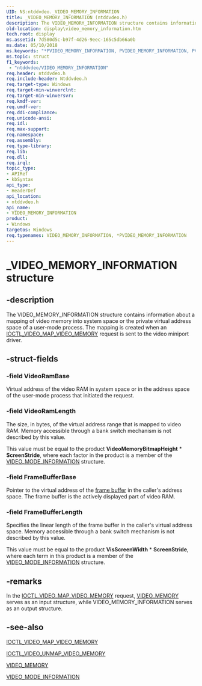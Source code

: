 ```yaml
---
UID: NS:ntddvdeo._VIDEO_MEMORY_INFORMATION
title: _VIDEO_MEMORY_INFORMATION (ntddvdeo.h)
description: The VIDEO_MEMORY_INFORMATION structure contains information about a mapping of video memory into system space or the private virtual address space of a user-mode process.
old-location: display\video_memory_information.htm
tech.root: display
ms.assetid: 7d580d5c-b97f-4d26-9eec-165c5db66a0b
ms.date: 05/10/2018
ms.keywords: "*PVIDEO_MEMORY_INFORMATION, PVIDEO_MEMORY_INFORMATION, PVIDEO_MEMORY_INFORMATION structure pointer [Display Devices], VIDEO_MEMORY_INFORMATION, VIDEO_MEMORY_INFORMATION structure [Display Devices], Video_Structs_efc1abe7-c8bb-403f-ae5d-136b25881929.xml, _VIDEO_MEMORY_INFORMATION, display.video_memory_information, ntddvdeo/PVIDEO_MEMORY_INFORMATION, ntddvdeo/VIDEO_MEMORY_INFORMATION"
ms.topic: struct
f1_keywords:
 - "ntddvdeo/VIDEO_MEMORY_INFORMATION"
req.header: ntddvdeo.h
req.include-header: Ntddvdeo.h
req.target-type: Windows
req.target-min-winverclnt: 
req.target-min-winversvr: 
req.kmdf-ver: 
req.umdf-ver: 
req.ddi-compliance: 
req.unicode-ansi: 
req.idl: 
req.max-support: 
req.namespace: 
req.assembly: 
req.type-library: 
req.lib: 
req.dll: 
req.irql: 
topic_type:
- APIRef
- kbSyntax
api_type:
- HeaderDef
api_location:
- ntddvdeo.h
api_name:
- VIDEO_MEMORY_INFORMATION
product:
- Windows
targetos: Windows
req.typenames: VIDEO_MEMORY_INFORMATION, *PVIDEO_MEMORY_INFORMATION
---
```


# _VIDEO_MEMORY_INFORMATION structure


## -description


The VIDEO_MEMORY_INFORMATION structure contains information about a mapping of video memory into system space or the private virtual address space of a user-mode process. The mapping is created when an <a href="https://docs.microsoft.com/windows-hardware/drivers/ddi/ntddvdeo/ni-ntddvdeo-ioctl_video_map_video_memory">IOCTL_VIDEO_MAP_VIDEO_MEMORY</a> request is sent to the video miniport driver.


## -struct-fields




### -field VideoRamBase

Virtual address of the video RAM in system space or in the address space of the user-mode process that initiated the request.


### -field VideoRamLength

The size, in bytes, of the virtual address range that is mapped to video RAM. Memory accessible through a bank switch mechanism is not described by this value.

This value must be equal to the product <b>VideoMemoryBitmapHeight</b> * <b>ScreenStride</b>, where each factor in the product is a member of the <a href="https://docs.microsoft.com/windows-hardware/drivers/ddi/ntddvdeo/ns-ntddvdeo-_video_mode_information">VIDEO_MODE_INFORMATION</a> structure.


### -field FrameBufferBase

Pointer to the virtual address of the <a href="https://docs.microsoft.com/windows-hardware/drivers/">frame buffer</a> in the caller's address space. The frame buffer is the actively displayed part of video RAM.


### -field FrameBufferLength

Specifies the linear length of the frame buffer in the caller's virtual address space. Memory accessible through a bank switch mechanism is not described by this value.

This value must be equal to the product <b>VisScreenWidth</b> * <b>ScreenStride</b>, where each term in this product is a member of the <a href="https://docs.microsoft.com/windows-hardware/drivers/ddi/ntddvdeo/ns-ntddvdeo-_video_mode_information">VIDEO_MODE_INFORMATION</a> structure.


## -remarks



In the <a href="https://docs.microsoft.com/windows-hardware/drivers/ddi/ntddvdeo/ni-ntddvdeo-ioctl_video_map_video_memory">IOCTL_VIDEO_MAP_VIDEO_MEMORY</a> request, <a href="https://docs.microsoft.com/windows-hardware/drivers/ddi/ntddvdeo/ns-ntddvdeo-_video_memory">VIDEO_MEMORY</a> serves as an input structure, while VIDEO_MEMORY_INFORMATION serves as an output structure.




## -see-also




<a href="https://docs.microsoft.com/windows-hardware/drivers/ddi/ntddvdeo/ni-ntddvdeo-ioctl_video_map_video_memory">IOCTL_VIDEO_MAP_VIDEO_MEMORY</a>



<a href="https://docs.microsoft.com/windows-hardware/drivers/ddi/ntddvdeo/ni-ntddvdeo-ioctl_video_unmap_video_memory">IOCTL_VIDEO_UNMAP_VIDEO_MEMORY</a>



<a href="https://docs.microsoft.com/windows-hardware/drivers/ddi/ntddvdeo/ns-ntddvdeo-_video_memory">VIDEO_MEMORY</a>



<a href="https://docs.microsoft.com/windows-hardware/drivers/ddi/ntddvdeo/ns-ntddvdeo-_video_mode_information">VIDEO_MODE_INFORMATION</a>
 

 

